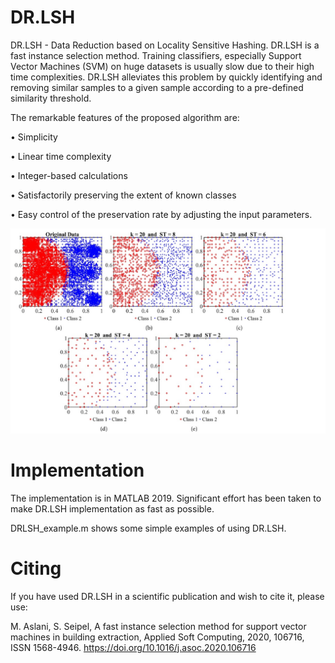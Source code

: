 # DR.LSH
DR.LSH - Data Reduction based on Locality Sensitive Hashing. DR.LSH is a fast instance selection method. Training classifiers, especially Support Vector Machines (SVM) on huge datasets is usually slow due to their high time complexities. 
DR.LSH alleviates this problem by quickly identifying and removing similar samples to a given sample according to a pre-defined similarity threshold.

The remarkable features of the proposed algorithm are:

• Simplicity

• Linear time complexity

• Integer-based calculations

• Satisfactorily preserving the extent of known classes

• Easy control of the preservation rate by adjusting the input parameters.

![](Images/DataReduction.jpg)

# Implementation

The implementation is in MATLAB 2019. Significant effort has been taken to make DR.LSH implementation as fast as possible. 

DRLSH_example.m shows some simple examples of using DR.LSH.  

# Citing

If you have used DR.LSH in a scientific publication and wish to cite it, please use: 

M. Aslani, S. Seipel, A fast instance selection method for support vector machines in building extraction, Applied Soft Computing, 2020, 106716, ISSN 1568-4946.
https://doi.org/10.1016/j.asoc.2020.106716
